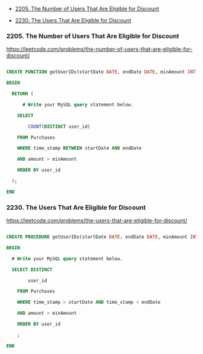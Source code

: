 
- [2205. The Number of Users That Are Eligible for Discount](#2205the-number-of-users-that-are-eligible-for-discount)

- [2230. The Users That Are Eligible for Discount](#2230the-users-that-are-eligible-for-discount)

  
  

### 2205. The Number of Users That Are Eligible for Discount

https://leetcode.com/problems/the-number-of-users-that-are-eligible-for-discount/

  

```sql

CREATE FUNCTION getUserIDs(startDate DATE, endDate DATE, minAmount INT) RETURNS INT

BEGIN

  RETURN (

      # Write your MySQL query statement below.

    SELECT

        COUNT(DISTINCT user_id)

    FROM Purchases

    WHERE time_stamp BETWEEN startDate AND endDate

    AND amount > minAmount

    ORDER BY user_id

  );

END

```

  

### 2230. The Users That Are Eligible for Discount

https://leetcode.com/problems/the-users-that-are-eligible-for-discount/

  

```sql

CREATE PROCEDURE getUserIDs(startDate DATE, endDate DATE, minAmount INT)

BEGIN

  # Write your MySQL query statement below.

  SELECT DISTINCT

        user_id

    FROM Purchases

    WHERE time_stamp > startDate AND time_stamp < endDate

    AND amount > minAmount

    ORDER BY user_id

    ;

END

```